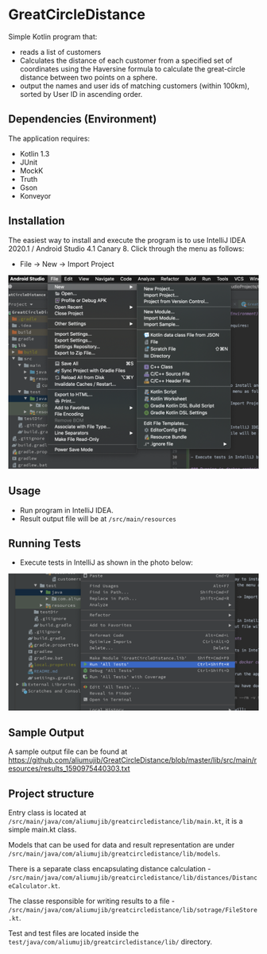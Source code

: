 # GreatCircleDistance
Simple Kotlin program that:
 - reads a list of customers
 - Calculates the distance of each customer from a specified set of coordinates using the Haversine formula to calculate the great-circle distance between two points on a sphere.
 - output the names and user ids of matching customers (within 100km), sorted by User ID in ascending order.

## Dependencies (Environment)

The application requires:
- Kotlin 1.3
- JUnit
- MockK
- Truth
- Gson
- Konveyor

## Installation

The easiest way to install and execute the program is to use IntelliJ IDEA 2020.1 / Android Studio 4.1 Canary 8.
Click through the menu as follows:

- File -> New -> Import Project

<img src="sc/import.png" />
   
## Usage

- Run program in IntelliJ IDEA.
- Result output file will be at ```/src/main/resources```

## Running Tests

- Execute tests in IntelliJ as shown in the photo below:

<img src="sc/tests.png" />

## Sample Output

A sample output file can be found at https://github.com/aliumujib/GreatCircleDistance/blob/master/lib/src/main/resources/results_1590975440303.txt

## Project structure
 
Entry class is located at ```/src/main/java/com/aliumujib/greatcircledistance/lib/main.kt```, it is a simple main.kt class.

Models that can be used for data and result representation are under ```/src/main/java/com/aliumujib/greatcircledistance/lib/models```.

There is a separate class encapsulating distance calculation - ```/src/main/java/com/aliumujib/greatcircledistance/lib/distances/DistanceCalculator.kt```.

The classe responsible for writing results to a file - ```/src/main/java/com/aliumujib/greatcircledistance/lib/sotrage/FileStore.kt```.

Test and test files are located inside the ```test/java/com/aliumujib/greatcircledistance/lib/``` directory.


